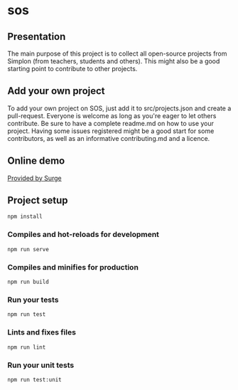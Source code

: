 # sos
## Presentation
The main purpose of this project is to collect all open-source projects from Simplon (from teachers, students and others).
This might also be a good starting point to contribute to other projects. 

## Add your own project
To add your own project on SOS, just add it to src/projects.json and create a pull-request. 
Everyone is welcome as long as you're eager to let others contribute. 
Be sure to have a complete readme.md on how to use your project. 
Having some issues registered might be a good start for some contributors, as well as an informative contributing.md and a licence.

## Online demo
[Provided by Surge](https://simplonopensource.surge.sh)

## Project setup
```
npm install
```

### Compiles and hot-reloads for development
```
npm run serve
```

### Compiles and minifies for production
```
npm run build
```

### Run your tests
```
npm run test
```

### Lints and fixes files
```
npm run lint
```

### Run your unit tests
```
npm run test:unit
```
